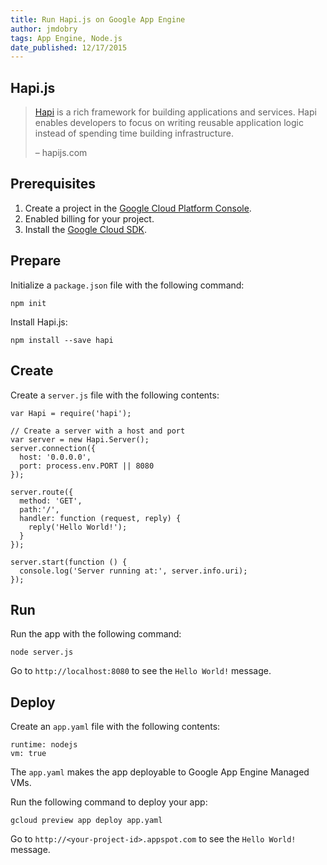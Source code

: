 ```yaml
---
title: Run Hapi.js on Google App Engine
author: jmdobry
tags: App Engine, Node.js
date_published: 12/17/2015
---
```

## Hapi.js

> [Hapi](http://hapijs.com/) is a rich framework for building applications and
> services. Hapi enables developers to focus on writing reusable application
> logic instead of spending time building infrastructure.
>
> – hapijs.com

## Prerequisites

1. Create a project in the [Google Cloud Platform Console](https://console.cloud.google.com/).
1. Enabled billing for your project.
1. Install the [Google Cloud SDK](https://cloud.google.com/sdk/).

## Prepare

Initialize a `package.json` file with the following command:

    npm init

Install Hapi.js:

    npm install --save hapi

## Create

Create a `server.js` file with the following contents:

    var Hapi = require('hapi');

    // Create a server with a host and port
    var server = new Hapi.Server();
    server.connection({
      host: '0.0.0.0',
      port: process.env.PORT || 8080
    });

    server.route({
      method: 'GET',
      path:'/',
      handler: function (request, reply) {
        reply('Hello World!');
      }
    });

    server.start(function () {
      console.log('Server running at:', server.info.uri);
    });

## Run

Run the app with the following command:

    node server.js

Go to `http://localhost:8080` to see the `Hello World!` message.

## Deploy

Create an `app.yaml` file with the following contents:

    runtime: nodejs
    vm: true

The `app.yaml` makes the app deployable to Google App Engine Managed VMs.

Run the following command to deploy your app:

    gcloud preview app deploy app.yaml

Go to `http://<your-project-id>.appspot.com` to see the `Hello World!` message.